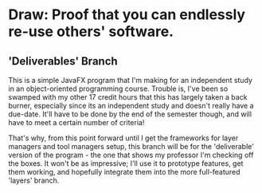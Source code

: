 # Draw: Proof that you can endlessly re-use others' software.
## 'Deliverables' Branch
This is a simple JavaFX program that I'm making for an independent study in an object-oriented programming course. Trouble is,
I've been so swamped with my other 17 credit hours that this has largely taken a back burner, especially since its an
independent study and doesn't really have a due-date. It'll have to be done by the end of the semester though, and will have
to meet a certain number of criteria!

That's why, from this point forward until I get the frameworks for layer managers and tool managers setup, this branch will be
for the 'deliverable' version of the program - the one that shows my professor I'm checking off the boxes. It won't be as
impressive; I'll use it to prototype features, get them working, and hopefully integrate them into the more full-featured
'layers' branch.
